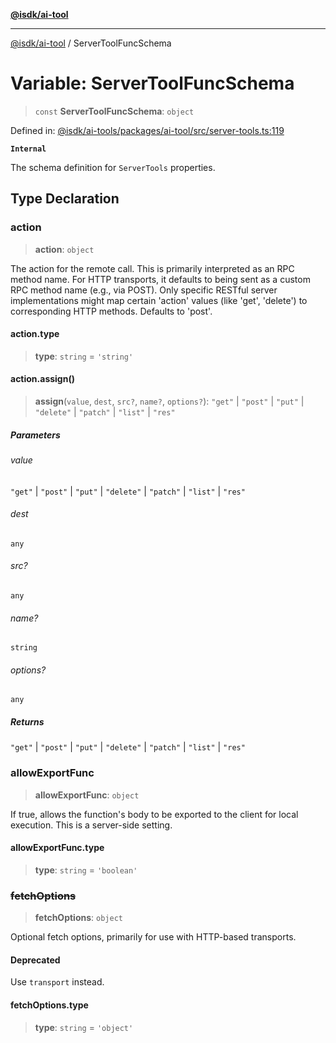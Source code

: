[**@isdk/ai-tool**](../README.md)

***

[@isdk/ai-tool](../globals.md) / ServerToolFuncSchema

# Variable: ServerToolFuncSchema

> `const` **ServerToolFuncSchema**: `object`

Defined in: [@isdk/ai-tools/packages/ai-tool/src/server-tools.ts:119](https://github.com/isdk/ai-tool.js/blob/e883e341c67e937e7d3a3e95e8bc56844896f5a3/src/server-tools.ts#L119)

**`Internal`**

The schema definition for `ServerTools` properties.

## Type Declaration

### action

> **action**: `object`

The action for the remote call. This is primarily interpreted as an RPC method name.
For HTTP transports, it defaults to being sent as a custom RPC method name (e.g., via POST).
Only specific RESTful server implementations might map certain 'action' values (like 'get', 'delete')
to corresponding HTTP methods. Defaults to 'post'.

#### action.type

> **type**: `string` = `'string'`

#### action.assign()

> **assign**(`value`, `dest`, `src?`, `name?`, `options?`): `"get"` \| `"post"` \| `"put"` \| `"delete"` \| `"patch"` \| `"list"` \| `"res"`

##### Parameters

###### value

`"get"` | `"post"` | `"put"` | `"delete"` | `"patch"` | `"list"` | `"res"`

###### dest

`any`

###### src?

`any`

###### name?

`string`

###### options?

`any`

##### Returns

`"get"` \| `"post"` \| `"put"` \| `"delete"` \| `"patch"` \| `"list"` \| `"res"`

### allowExportFunc

> **allowExportFunc**: `object`

If true, allows the function's body to be exported to the client for local execution.
This is a server-side setting.

#### allowExportFunc.type

> **type**: `string` = `'boolean'`

### ~~fetchOptions~~

> **fetchOptions**: `object`

Optional fetch options, primarily for use with HTTP-based transports.

#### Deprecated

Use `transport` instead.

#### fetchOptions.type

> **type**: `string` = `'object'`
